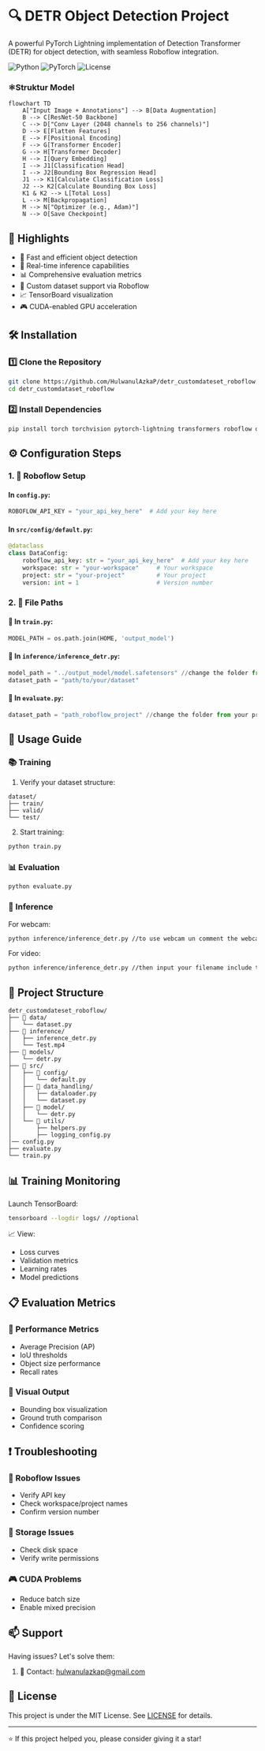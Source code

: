 # 🔍 DETR Object Detection Project

A powerful PyTorch Lightning implementation of Detection Transformer (DETR) for object detection, with seamless Roboflow integration.

![Python](https://img.shields.io/badge/Python-3.8+-blue.svg)
![PyTorch](https://img.shields.io/badge/PyTorch-2.0+-red.svg)
![License](https://img.shields.io/badge/license-MIT-green.svg)


### ⚛️Struktur Model

```mermaid
flowchart TD
    A["Input Image + Annotations"] --> B[Data Augmentation]
    B --> C[ResNet-50 Backbone]
    C --> D["Conv Layer (2048 channels to 256 channels)"]
    D --> E[Flatten Features]
    E --> F[Positional Encoding]
    F --> G[Transformer Encoder]
    G --> H[Transformer Decoder]
    H --> I[Query Embedding]
    I --> J1[Classification Head]
    I --> J2[Bounding Box Regression Head]
    J1 --> K1[Calculate Classification Loss]
    J2 --> K2[Calculate Bounding Box Loss]
    K1 & K2 --> L[Total Loss]
    L --> M[Backpropagation]
    M --> N["Optimizer (e.g., Adam)"]
    N --> O[Save Checkpoint]
```

## 🌟 Highlights

- 🚀 Fast and efficient object detection
- 🎯 Real-time inference capabilities
- 📊 Comprehensive evaluation metrics
- 🔄 Custom dataset support via Roboflow
- 📈 TensorBoard visualization
- 🎮 CUDA-enabled GPU acceleration

## 🛠️ Installation

### 1️⃣ Clone the Repository
```bash
git clone https://github.com/HulwanulAzkaP/detr_customdateset_roboflow.git
cd detr_customdataset_roboflow
```

### 2️⃣ Install Dependencies
```bash
pip install torch torchvision pytorch-lightning transformers roboflow opencv-python supervision
```

## ⚙️ Configuration Steps

### 1. 🔑 Roboflow Setup

#### In `config.py`:
```python
ROBOFLOW_API_KEY = "your_api_key_here"  # Add your key here
```

#### In `src/config/default.py`:
```python
@dataclass
class DataConfig:
    roboflow_api_key: str = "your_api_key_here"  # Add your key here
    workspace: str = "your-workspace"     # Your workspace
    project: str = "your-project"         # Your project
    version: int = 1                      # Version number
```

### 2. 📁 File Paths

#### 📍 In `train.py`:
```python
MODEL_PATH = os.path.join(HOME, 'output_model')
```

#### 📍 In `inference/inference_detr.py`:
```python
model_path = "../output_model/model.safetensors" //change the folder from your project
dataset_path = "path/to/your/dataset"
```

#### 📍 In `evaluate.py`:
```python
dataset_path = "path_roboflow_project" //change the folder from your project
```

## 🚀 Usage Guide

### 📚 Training

1. Verify your dataset structure:
```
dataset/
├── train/
├── valid/
└── test/
```

2. Start training:
```bash
python train.py
```

### 📊 Evaluation

```bash
python evaluate.py
```

### 🎥 Inference

For webcam:
```bash
python inference/inference_detr.py //to use webcam un comment the webcam code
```

For video:
```bash
python inference/inference_detr.py //then input your filename include the extension(.mp4)
```

## 📂 Project Structure

```
detr_customdateset_roboflow/
├── 📁 data/
│   └── dataset.py
├── 📁 inference/
│   ├── inference_detr.py
│   └── Test.mp4
├── 📁 models/
│   └── detr.py
├── 📁 src/
│   ├── 📁 config/
│   │   └── default.py
│   ├── 📁 data_handling/
│   │   ├── dataloader.py
│   │   └── dataset.py
│   ├── 📁 model/
│   │   └── detr.py
│   └── 📁 utils/
│       ├── helpers.py
│       ├── logging_config.py
│── config.py       
├── evaluate.py
└── train.py
```

## 📊 Training Monitoring

Launch TensorBoard:
```bash
tensorboard --logdir logs/ //optional
```

📈 View:
- Loss curves
- Validation metrics
- Learning rates
- Model predictions

## 📋 Evaluation Metrics

### 🎯 Performance Metrics
- Average Precision (AP)
- IoU thresholds
- Object size performance
- Recall rates

### 📸 Visual Output
- Bounding box visualization
- Ground truth comparison
- Confidence scoring

## ❗ Troubleshooting

### 🔑 Roboflow Issues
- Verify API key
- Check workspace/project names
- Confirm version number

### 💾 Storage Issues
- Check disk space
- Verify write permissions

### 🎮 CUDA Problems
- Reduce batch size
- Enable mixed precision


## 📫 Support

Having issues? Let's solve them:

1. 📧 Contact: hulwanulazkap@gmail.com

## 📄 License

This project is under the MIT License. See [LICENSE](LICENSE) for details.

---
⭐ If this project helped you, please consider giving it a star!
